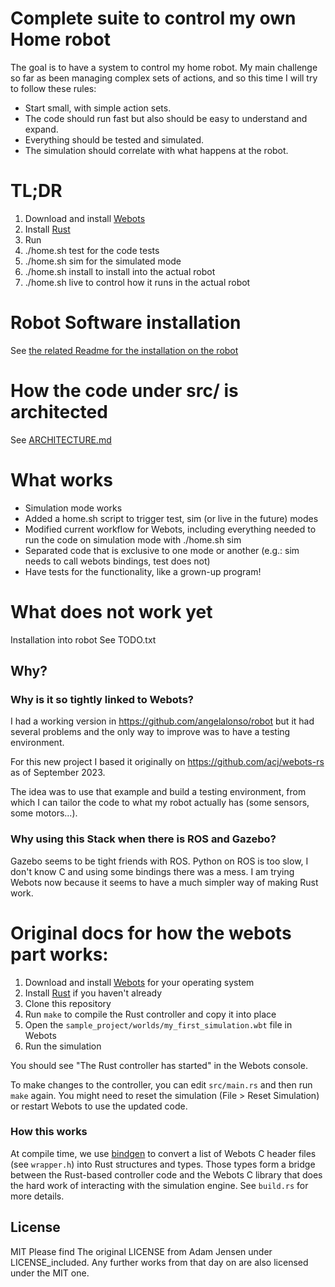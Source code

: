# Complete suite to control my own Home robot

The goal is to have a system to control my home robot.
My main challenge so far as been managing complex sets of actions, and so this time I will try to follow these rules:
- Start small, with simple action sets.
- The code should run fast but also should be easy to understand and expand.
- Everything should be tested and simulated.
- The simulation should correlate with what happens at the robot.

# TL;DR
1. Download and install [Webots](https://cyberbotics.com)
1. Install [Rust](https://www.rust-lang.org/learn/get-started)
1. Run 
  1. ./home.sh test for the code tests
  1. ./home.sh sim for the simulated mode
  1. ./home.sh install to install into the actual robot
  1. ./home.sh live to control how it runs in the actual robot


# Robot Software installation
See [the related Readme for the installation on the robot](ROBOT_README.md)


# How the code under src/ is architected
See [ARCHITECTURE.md](ARCHITECTURE.md)

# What works
- Simulation mode works
- Added a home.sh script to trigger test, sim (or live in the future) modes
- Modified current workflow for Webots, including everything needed to run the code on simulation mode with ./home.sh sim
- Separated code that is exclusive to one mode or another (e.g.: sim needs to call webots bindings, test does not)
- Have tests for the functionality, like a grown-up program!

# What does not work yet
Installation into robot
See TODO.txt

## Why?
### Why is it so tightly linked to Webots?
I had a working version in https://github.com/angelalonso/robot but it had several problems and the only way to improve was to have a testing environment.

For this new project I based it originally on https://github.com/acj/webots-rs as of September 2023. 

The idea was to use that example and build a testing environment, from which I can tailor the code to what my robot actually has (some sensors, some motors...).

### Why using this Stack when there is ROS and Gazebo?
Gazebo seems to be tight friends with ROS. Python on ROS is too slow, I don't know C and using some bindings there was a mess. 
I am trying Webots now because it seems to have a much simpler way of making Rust work.



# Original docs for how the webots part works:

1. Download and install [Webots](https://cyberbotics.com) for your operating system
1. Install [Rust](https://www.rust-lang.org/learn/get-started) if you haven't already
1. Clone this repository
1. Run `make` to compile the Rust controller and copy it into place
1. Open the `sample_project/worlds/my_first_simulation.wbt` file in Webots
1. Run the simulation

You should see "The Rust controller has started" in the Webots console.

To make changes to the controller, you can edit `src/main.rs` and then run `make` again. You might need to reset the simulation (File > Reset Simulation) or restart Webots to use the updated code.

### How this works

At compile time, we use [bindgen](https://github.com/rust-lang/rust-bindgen) to convert a list of Webots C header files (see `wrapper.h`) into Rust structures and types. Those types form a bridge between the Rust-based controller code and the Webots C library that does the hard work of interacting with the simulation engine. See `build.rs` for more details.

## License

MIT
Please find The original LICENSE from Adam Jensen under LICENSE_included. Any further works from that day on are also licensed under the MIT one.



